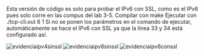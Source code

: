 Esta versión de código es solo para probar el IPv6 con SSL, como es el IPv6 pues solo corre en las compus del lab 3-5.
Compilar con make
Ejecutar con ./tcp-cli.out 6 1
Si no se ponen los parámetros en el comando de ejecutar, automáticamente se hace el IPv6 con SSL ya que la línea 33 y 34 está configurado así.

![evidenciaipv4sinssl](ipv4sinssl.png)
![evidenciaipv6sinssl](ipv6sinssl.png)
![evidenciaipv6conssl](ipv6conssl.png)